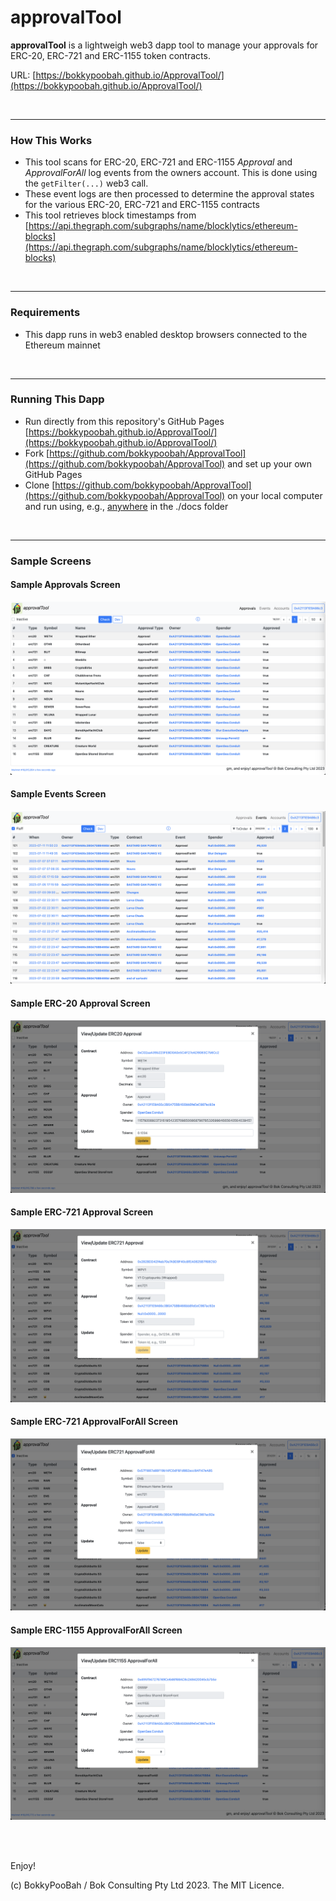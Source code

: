 # approvalTool

**approvalTool** is a lightweigh web3 dapp tool to manage your approvals for ERC-20, ERC-721 and ERC-1155 token contracts.

URL: [https://bokkypoobah.github.io/ApprovalTool/](https://bokkypoobah.github.io/ApprovalTool/)

<br />

---

### How This Works

* This tool scans for ERC-20, ERC-721 and ERC-1155 *Approval* and *ApprovalForAll* log events from the owners account. This is done using the `getFilter(...)` web3 call.
* These event logs are then processed to determine the approval states for the various ERC-20, ERC-721 and ERC-1155 contracts
* This tool retrieves block timestamps from [https://api.thegraph.com/subgraphs/name/blocklytics/ethereum-blocks](https://api.thegraph.com/subgraphs/name/blocklytics/ethereum-blocks)

<br />

---

### Requirements

* This dapp runs in web3 enabled desktop browsers connected to the Ethereum mainnet

<br />

---

### Running This Dapp

* Run directly from this repository's GitHub Pages [https://bokkypoobah.github.io/ApprovalTool/](https://bokkypoobah.github.io/ApprovalTool/)
* Fork [https://github.com/bokkypoobah/ApprovalTool](https://github.com/bokkypoobah/ApprovalTool) and set up your own GitHub Pages
* Clone [https://github.com/bokkypoobah/ApprovalTool](https://github.com/bokkypoobah/ApprovalTool) on your local computer and run using, e.g., [anywhere](https://www.npmjs.com/package/anywhere) in the ./docs folder

<br />

---

### Sample Screens

#### Sample Approvals Screen

<kbd><img src="images/SampleScreen_Approvals_20231119.png" /></kbd>

#### Sample Events Screen

<kbd><img src="images/SampleScreen_Events_20231119.png" /></kbd>

#### Sample ERC-20 Approval Screen

<kbd><img src="images/SampleScreen_UpdateERC20_20231119.png" /></kbd>

#### Sample ERC-721 Approval Screen

<kbd><img src="images/SampleScreen_UpdateERC721Approval_20231119.png" /></kbd>

#### Sample ERC-721 ApprovalForAll Screen

<kbd><img src="images/SampleScreen_UpdateERC721ApprovalForAll_20231119.png" /></kbd>

#### Sample ERC-1155 ApprovalForAll Screen

<kbd><img src="images/SampleScreen_UpdateERC1155ApprovalForAll_20231119.png" /></kbd>

<br />

<br />

Enjoy!

(c) BokkyPooBah / Bok Consulting Pty Ltd 2023. The MIT Licence.
